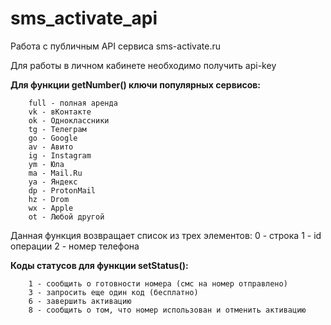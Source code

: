 # sms_activate_api

Работа с публичным API сервиса sms-activate.ru

Для работы в личном кабинете необходимо получить api-key

**Для функции getNumber() ключи популярных сервисов:**

        full - полная аренда
        vk - вКонтакте
        ok - Одноклассники
        tg - Телеграм
        go - Google
        av - Авито
        ig - Instagram
        ym - Юла
        ma - Mail.Ru
        ya - Яндекс
        dp - ProtonMail
        hz - Drom
        wx - Apple
        ot - Любой другой
Данная функция возвращает список из трех элементов:
        0 - строка
        1 - id операции
        2 - номер телефона

**Коды статусов для функции setStatus():**

        1 - сообщить о готовности номера (смс на номер отправлено)
        3 - запросить еще один код (бесплатно)
        6 - завершить активацию
        8 - сообщить о том, что номер использован и отменить активацию
